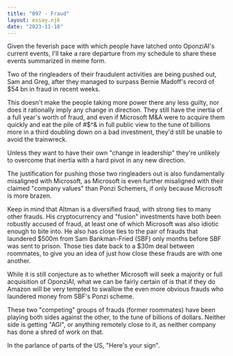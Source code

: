 ```yaml
---
title: "097 - Fraud"
layout: essay.njk
date: "2023-11-18"
---
```


Given the feverish pace with which people have latched onto OponziAI's current events, I'll take a rare departure from my schedule to share these events summarized in meme form.

Two of the ringleaders of their fraudulent activities are being pushed out, Sam and Greg, after they managed to surpass Bernie Madoff's record of $54 bn in fraud in recent weeks.

This doesn't make the people taking more power there any less guilty, nor does it rationally imply any change in direction. They still have the inertia of a full year's worth of fraud, and even if Microsoft M&A were to acquire them quickly and eat the pile of #$^& in full public view to the tune of billions more in a third doubling down on a bad investment, they'd still be unable to avoid the trainwreck.

Unless they want to have their own "change in leadership" they're unlikely to overcome that inertia with a hard pivot in any new direction.

The justification for pushing those two ringleaders out is also fundamentally misaligned with Microsoft, as Microsoft is even further misaligned with their claimed "company values" than Ponzi Schemers, if only because Microsoft is more brazen.

Keep in mind that Altman is a diversified fraud, with strong ties to many other frauds. His cryptocurrency and "fusion" investments have both been robustly accused of fraud, at least one of which Microsoft was also idiotic enough to bite into. He also has close ties to the pair of frauds that laundered $500m from Sam Bankman-Fried (SBF) only months before SBF was sent to prison. Those ties date back to a $30m deal between roommates, to give you an idea of just how close these frauds are with one another.

While it is still conjecture as to whether Microsoft will seek a majority or full acquisition of OponziAI, what we can be fairly certain of is that if they do Amazon will be very tempted to swallow the even more obvious frauds who laundered money from SBF's Ponzi scheme.

These two "competing" groups of frauds (former roommates) have been playing both sides against the other, to the tune of billions of dollars. Neither side is getting "AGI", or anything remotely close to it, as neither company has done a shred of work on that.

In the parlance of parts of the US, "Here's your sign".